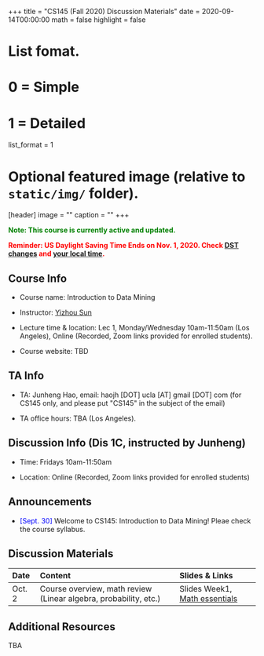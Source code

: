 +++
title = "CS145 (Fall 2020) Discussion Materials"
date = 2020-09-14T00:00:00
math = false
highlight = false

# List fomat.
#   0 = Simple
#   1 = Detailed
list_format = 1

# Optional featured image (relative to `static/img/` folder).
[header]
image = ""
caption = ""
+++

<span style="color:green"> **Note: This course is currently active and updated.** </span>

<span style="color:red"> **Reminder: US Daylight Saving Time Ends on Nov. 1, 2020. Check [DST changes](https://www.timeanddate.com/time/change/usa) and [your local time](https://www.timeanddate.com/worldclock/converter.html).** </span>


## Course Info

* Course name: Introduction to Data Mining

* Instructor: [Yizhou Sun](http://web.cs.ucla.edu/~yzsun/)

* Lecture time & location: Lec 1, Monday/Wednesday 10am-11:50am (Los Angeles), Online (Recorded, Zoom links provided for enrolled students).

* Course website: TBD

## TA Info

* TA: Junheng Hao, email: haojh [DOT] ucla [AT] gmail [DOT] com (for CS145 only, and please put "CS145" in the subject of the email)

* TA office hours: TBA (Los Angeles).


## Discussion Info (Dis 1C, instructed by Junheng)

* Time: Fridays 10am-11:50am

* Location: Online (Recorded, Zoom links provided for enrolled students)

## Announcements

* <span style="color:blue">\[Sept. 30\]</span> Welcome to CS145: Introduction to Data Mining! Pleae check the course syllabus.

## Discussion Materials

|  Date  |                        Content                      |          Slides & Links            |
|:-------|:----------------------------------------------------|:-----------------------------------|
| Oct. 2 | Course overview, math review (Linear algebra, probability, etc.) | Slides Week1, [Math essentials](http://courses.washington.edu/css490/2012.Winter/lecture_slides/02_math_essentials.pdf)|

## Additional Resources

TBA